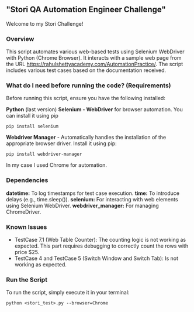 ## "Stori QA Automation Engineer Challenge"
Welcome to my Stori Challenge! 

### Overview
This script automates various web-based tests using Selenium WebDriver with Python (Chrome Browser). It interacts with a sample web page from the URL https://rahulshettyacademy.com/AutomationPractice/. The script includes various test cases based on the documentation received.
### What do I need before running the code? (Requirements)
Before running this script, ensure you have the following installed:

**Python** (last version)
**Selenium - WebDriver** for browser automation. You can install it using pip

    pip install selenium
**Webdriver Manager** - Automatically handles the installation of the appropriate browser driver. Install it using pip:

    pip install webdriver-manager
In my case I used Chrome for automation.

### Dependencies
**datetime:** To log timestamps for test case execution.
**time:** To introduce delays (e.g., time.sleep()).
**selenium:** For interacting with web elements using Selenium WebDriver.
**webdriver_manager:** For managing ChromeDriver.

### **Known Issues**
- TestCase 7.1 (Web Table Counter): The counting logic is not working as expected. This part requires debugging to correctly count the rows with price $25.
- TestCase 4 and TestCase 5 (Switch Window and Switch Tab): Is not working as expected.

### Run the Script
To run the script, simply execute it in your terminal:

    python <stori_test>.py --browser=Chrome
